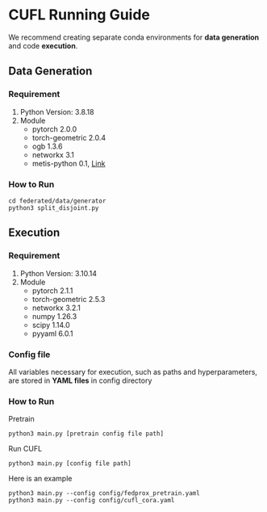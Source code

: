 # CUFL Running Guide

We recommend creating separate conda environments for **data generation** and code **execution**.

## Data Generation

### Requirement

1. Python Version: 3.8.18
2. Module
   - pytorch 2.0.0
   - torch-geometric 2.0.4
   - ogb 1.3.6
   - networkx 3.1
   - metis-python 0.1, [Link](https://github.com/james77777778/metis_python)

### How to Run

```console
cd federated/data/generator
python3 split_disjoint.py
```

## Execution

### Requirement

1. Python Version: 3.10.14
2. Module
   - pytorch 2.1.1
   - torch-geometric 2.5.3
   - networkx 3.2.1
   - numpy 1.26.3
   - scipy 1.14.0
   - pyyaml 6.0.1

### Config file

All variables necessary for execution, such as paths and hyperparameters, are stored in **YAML files** in config directory

### How to Run

Pretrain

```console
python3 main.py [pretrain config file path]
```

Run CUFL

```console
python3 main.py [config file path]
```

Here is an example

```console
python3 main.py --config config/fedprox_pretrain.yaml
python3 main.py --config config/cufl_cora.yaml
```